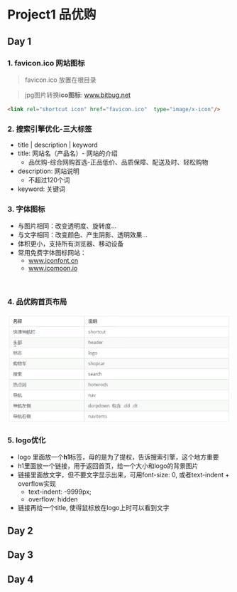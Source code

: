 # Project1 品优购

## Day 1

### 1. favicon.ico 网站图标

> favicon.ico 放置在根目录

> jpg图片转换**ico图标**: www.bitbug.net

```html
<link rel="shortcut icon" href="favicon.ico"  type="image/x-icon"/> 
```

### 2. 搜索引擎优化-三大标签

- title | description | keyword
- title: 网站名（产品名）- 网站的介绍
  - 品优购-综合网购首选-正品低价、品质保障、配送及时、轻松购物
- description: 网站说明
  - 不超过120个词
- keyword: 关键词

### 3. 字体图标

- 与图片相同：改变透明度、旋转度...
- 与文字相同：改变颜色、产生阴影、透明效果...
- 体积更小，支持所有浏览器、移动设备
- 常用免费字体图标网站：
  - www.iconfont.cn
  - www.icomoon.io

```html
 
```

### 4. 品优购首页布局

![pinyougou](./img/pinyougou.png)

### 5. logo优化

- logo 里面放一个**h1**标签，母的是为了提权，告诉搜索引擎，这个地方重要
- h1里面放一个链接，用于返回首页，给一个大小和logo的背景图片
- 链接里面放文字，但不要文字显示出来，可用font-size: 0, 或者text-indent + overflow实现
  - text-indent: -9999px;
  - overflow: hidden
- 链接再给一个title, 使得鼠标放在logo上时可以看到文字

## Day 2







## Day 3







## Day 4